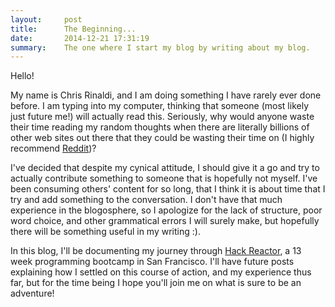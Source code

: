 ```yaml
---
layout:     post
title:      The Beginning...
date:       2014-12-21 17:31:19
summary:    The one where I start my blog by writing about my blog.
---
```


Hello!

My name is Chris Rinaldi, and I am doing something I have rarely ever done before. I am typing into my computer, thinking that someone (most likely just future me!) will actually read this. Seriously, why would anyone waste their time reading my random thoughts when there are literally billions of other web sites out there that they could be wasting their time on (I highly recommend <a href="http://www.reddit.com/r/cats">Reddit</a>)?

I've decided that despite my cynical attitude, I should give it a go and try to actually contribute something to someone that is hopefully not myself. I've been consuming others' content for so long, that I think it is about time that I try and add something to the conversation. I don't have that much experience in the blogosphere, so I apologize for the lack of structure, poor word choice, and other grammatical errors I will surely make, but hopefully there will be something useful in my writing :).

In this blog, I'll be documenting my journey through <a href="http://www.hackreactor.com">Hack Reactor</a>, a 13 week programming bootcamp in San Francisco. I'll have future posts explaining how I settled on this course of action, and my experience thus far, but for the time being I hope you'll join me on what is sure to be an adventure!

